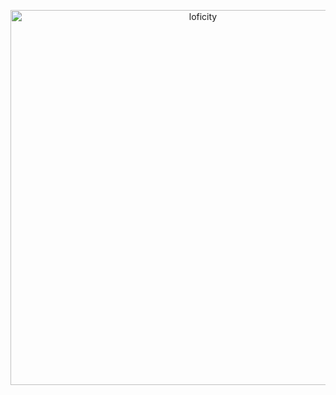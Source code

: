 
<p align="center">
<img alt="loficity" width="600px" src="https://github.com/danyambuehl/danyambuehl/studiogif.gif"</img>
</p>

<p align="center">
